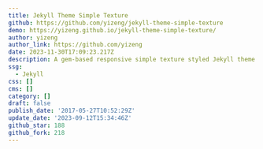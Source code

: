 ```yaml
---
title: Jekyll Theme Simple Texture
github: https://github.com/yizeng/jekyll-theme-simple-texture
demo: https://yizeng.github.io/jekyll-theme-simple-texture/
author: yizeng
author_link: https://github.com/yizeng
date: 2023-11-30T17:09:23.217Z
description: A gem-based responsive simple texture styled Jekyll theme.
ssg:
  - Jekyll
css: []
cms: []
category: []
draft: false
publish_date: '2017-05-27T10:52:29Z'
update_date: '2023-09-12T15:34:46Z'
github_star: 188
github_fork: 218
---
```

